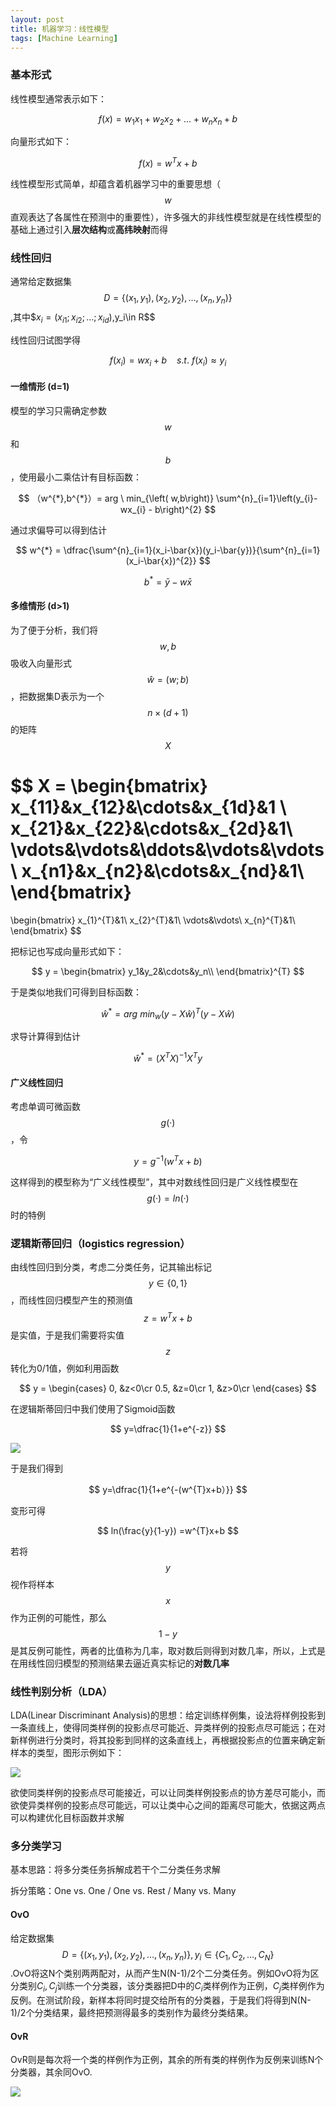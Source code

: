 ```yaml
---
layout: post
title: 机器学习：线性模型
tags: [Machine Learning]
---
```


### 基本形式
线性模型通常表示如下：

$$
f(x) = w_1x_1+w_2x_2+...+w_nx_n+b
$$

向量形式如下：

$$
f(x) = w^{T}x+b
$$

线性模型形式简单，却蕴含着机器学习中的重要思想（$$w$$直观表达了各属性在预测中的重要性），许多强大的非线性模型就是在线性模型的基础上通过引入**层次结构**或**高纬映射**而得

### 线性回归

通常给定数据集$$D = \{(x_1,y_1),(x_2,y_2),…,(x_n,y_n)\}$$,其中$$x_i = (x_{i1};x_{i2};…;x_{id})$,y_i\in R$$

线性回归试图学得

$$
f(x_i) = wx_i+b  \ \  \  \  s.t.  \  f(x_i) \approx y_i
$$

#### 一维情形 (d=1)

模型的学习只需确定参数$$w$$和$$b$$，使用最小二乘估计有目标函数：

$$
（w^{*},b^{*}）= arg  \ min_{\left( w,b\right)} \sum^{n}_{i=1}\left(y_{i}-wx_{i} - b\right)^{2}
$$

通过求偏导可以得到估计

$$
w^{*} = \dfrac{\sum^{n}_{i=1}(x_i-\bar{x})(y_i-\bar{y})}{\sum^{n}_{i=1}(x_i-\bar{x})^{2}}
$$

$$
b^{*} = \bar{y}-w\bar{x}
$$

#### 多维情形 (d>1)

为了便于分析，我们将$$w,b$$吸收入向量形式$$\hat{w}= (w;b)$$，把数据集D表示为一个$$n×(d+1)$$的矩阵$$X$$

$$
X = 
\begin{bmatrix}
x_{11}&x_{12}&\cdots&x_{1d}&1 \\
x_{21}&x_{22}&\cdots&x_{2d}&1\\
\vdots&\vdots&\ddots&\vdots&\vdots\\
x_{n1}&x_{n2}&\cdots&x_{nd}&1\\
\end{bmatrix}
=
\begin{bmatrix}
x_{1}^{T}&1\\
x_{2}^{T}&1\\
\vdots&\vdots\\
x_{n}^{T}&1\\
\end{bmatrix}
$$

把标记也写成向量形式如下：

$$
y = 
\begin{bmatrix}
y_1&y_2&\cdots&y_n\\
\end{bmatrix}^{T}
$$

于是类似地我们可得到目标函数：

$$
\hat{w}^{*} = arg \ min_{w}(y-X\hat{w})^{T}(y-X\hat{w})
$$

求导计算得到估计

$$
\hat{w}^{*} = (X^{T}X)^{-1}X^{T}y
$$

#### 广义线性回归

考虑单调可微函数$$g(·)$$，令

$$
y = g^{-1}(w^{T}x+b)
$$

这样得到的模型称为“广义线性模型”，其中对数线性回归是广义线性模型在$$g(·)= ln(·)$$时的特例



### 逻辑斯蒂回归（logistics regression）

由线性回归到分类，考虑二分类任务，记其输出标记$$y \in \{0,1\}$$，而线性回归模型产生的预测值$$z =w^{T}x+b$$是实值，于是我们需要将实值 $$ z $$ 转化为0/1值，例如利用函数


$$
y = \begin{cases}
0, &z<0\cr
0.5, &z=0\cr
1, &z>0\cr
\end{cases}
$$

在逻辑斯蒂回归中我们使用了Sigmoid函数

$$
y=\dfrac{1}{1+e^{-z}}
$$

![](http://ww2.sinaimg.cn/large/006y8lVajw1f8j1bt1kpqj30ty0nyjsp.jpg)



于是我们得到

$$
y=\dfrac{1}{1+e^{-(w^{T}x+b）}}
$$

变形可得

$$
ln(\frac{y}{1-y}) =w^{T}x+b
$$

若将$$y$$视作将样本$$x$$作为正例的可能性，那么$$1-y$$是其反例可能性，两者的比值称为几率，取对数后则得到对数几率，所以，上式是在用线性回归模型的预测结果去逼近真实标记的**对数几率**

### 线性判别分析（LDA）

LDA(Linear Discriminant Analysis)的思想：给定训练样例集，设法将样例投影到一条直线上，使得同类样例的投影点尽可能近、异类样例的投影点尽可能远；在对新样例进行分类时，将其投影到同样的这条直线上，再根据投影点的位置来确定新样本的类型，图形示例如下：

![](http://ww4.sinaimg.cn/large/006y8lVajw1f8j1c0vxa1j316y0uh77s.jpg)

欲使同类样例的投影点尽可能接近，可以让同类样例投影点的协方差尽可能小，而欲使异类样例的投影点尽可能远，可以让类中心之间的距离尽可能大，依据这两点可以构建优化目标函数并求解

### 多分类学习

基本思路：将多分类任务拆解成若干个二分类任务求解

拆分策略：One vs. One / One vs. Rest / Many vs. Many

#### OvO

给定数据集$$D=\{(x_1,y_1),(x_2,y_2),…,(x_n,y_n)\},y_i \in \{C_1,C_2,…,C_N\}$$.OvO将这N个类别两两配对，从而产生N(N-1)/2个二分类任务。例如OvO将为区分类别$C_i,C_j$训练一个分类器，该分类器把D中的$C_i$类样例作为正例，$C_j$类样例作为反例。在测试阶段，新样本将同时提交给所有的分类器，于是我们将得到N(N-1)/2个分类结果，最终把预测得最多的类别作为最终分类结果。

#### OvR

OvR则是每次将一个类的样例作为正例，其余的所有类的样例作为反例来训练N个分类器，其余同OvO.

![](http://ww4.sinaimg.cn/large/006y8lVajw1f8j1c7ug41j31kw0yjteq.jpg)

